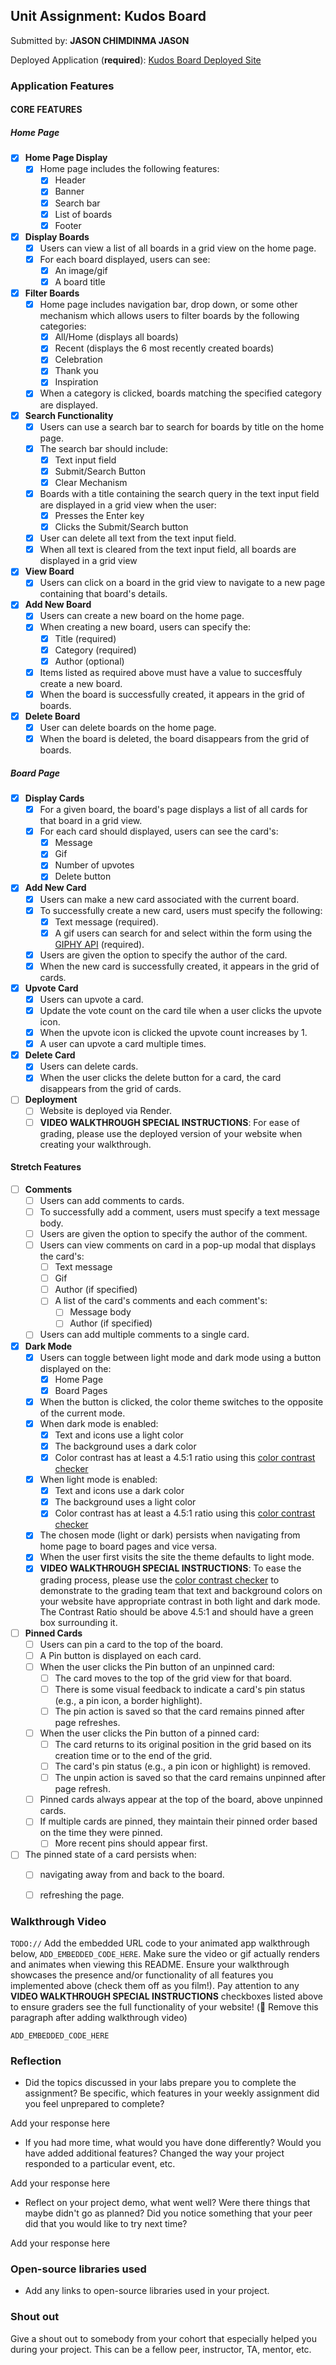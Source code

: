 ## Unit Assignment: Kudos Board

Submitted by: **JASON CHIMDINMA JASON**

Deployed Application (**required**): [Kudos Board Deployed Site](ADD_LINK_HERE)

### Application Features

#### CORE FEATURES

##### Home Page

- [X] **Home Page Display**
  - [X] Home page includes the following features:
    - [X] Header
    - [X] Banner
    - [X] Search bar
    - [X] List of boards
    - [X] Footer
- [X] **Display Boards**
  - [X] Users can view a list of all boards in a grid view on the home page.
  - [X] For each board displayed, users can see:
    - [X] An image/gif
    - [X] A board title
- [X] **Filter Boards**
  - [X] Home page includes navigation bar, drop down, or some other mechanism which allows users to filter boards by the following categories:
    - [X] All/Home (displays all boards)
    - [X] Recent (displays the 6 most recently created boards)
    - [X] Celebration
    - [X] Thank you
    - [X] Inspiration
  - [X] When a category is clicked, boards matching the specified category are displayed.
- [X] **Search Functionality**
  - [X] Users can use a search bar to search for boards by title on the home page.
  - [X] The search bar should include:
    - [X] Text input field
    - [X] Submit/Search Button
    - [X] Clear Mechanism
  - [X] Boards with a title containing the search query in the text input field are displayed in a grid view when the user:
    - [X] Presses the Enter key
    - [X] Clicks the Submit/Search button 
  - [X] User can delete all text from the text input field. 
  - [X] When all text is cleared from the text input field, all boards are displayed in a grid view
- [X] **View Board** 
  - [X] Users can click on a board in the grid view to navigate to a new page containing that board's details.
- [X] **Add New Board**
  - [X] Users can create a new board on the home page.
  - [X] When creating a new board, users can specify the:
    - [X] Title (required)
    - [X] Category (required)
    - [X] Author (optional)
  - [X] Items listed as required above must have a value to succesffuly create a new board.
  - [X] When the board is successfully created, it appears in the grid of boards. 
- [X] **Delete Board**
  - [X] User can delete boards on the home page. 
  - [X] When the board is deleted, the board disappears from the grid of boards. 

##### Board Page

- [X] **Display Cards**
  - [X] For a given board, the board's page displays a list of all cards for that board in a grid view.
  - [X] For each card should displayed, users can see the card's:
    - [X] Message
    - [X] Gif 
    - [X] Number of upvotes
    - [X] Delete button
- [X] **Add New Card**
  - [X] Users can make a new card associated with the current board. 
  - [X] To successfully create a new card, users must specify the following:
    - [X] Text message (required).
    - [X] A gif users can search for and select within the form using the [GIPHY API](https://developers.giphy.com/docs/api/) (required).
  - [X] Users are given the option to specify the author of the card.
  - [X] When the new card is successfully created, it appears in the grid of cards. 
- [X] **Upvote Card**
  - [X] Users can upvote a card.
  - [X] Update the vote count on the card tile when a user clicks the upvote icon.
  - [X] When the upvote icon is clicked the upvote count increases by 1. 
  - [X] A user can upvote a card multiple times. 
- [X] **Delete Card**
  - [X] Users can delete cards.
  - [X] When the user clicks the delete button for a card, the card disappears from the grid of cards. 
- [ ] **Deployment**
  - [ ] Website is deployed via Render.
  - [ ] **VIDEO WALKTHROUGH SPECIAL INSTRUCTIONS**: For ease of grading, please use the deployed version of your website when creating your walkthrough. 

####  Stretch Features

- [ ] **Comments**
  - [ ] Users can add comments to cards.
  - [ ] To successfully add a comment, users must specify a text message body.
  - [ ] Users are given the option to specify the author of the comment.
  - [ ] Users can view comments on card in a pop-up modal that displays the card's:
    - [ ] Text message 
    - [ ] Gif
    - [ ] Author (if specified)
    - [ ] A list of the card's comments and each comment's:
      - [ ] Message body
      - [ ] Author (if specified)
  - [ ] Users can add multiple comments to a single card.
        
- [X] **Dark Mode** 
  - [X] Users can toggle between light mode and dark mode using a button displayed on the:
    - [X] Home Page
    - [X] Board Pages
  - [X] When the button is clicked, the color theme switches to the opposite of the current mode. 
  - [X] When dark mode is enabled:
    - [X] Text and icons use a light color
    - [X] The background uses a dark color
    - [X] Color contrast has at least a 4.5:1 ratio using this [color contrast checker](https://webaim.org/resources/contrastchecker/)
  - [X] When light mode is enabled:
    - [X] Text and icons use a dark color
    - [X] The background uses a light color
    - [X] Color contrast has at least a 4.5:1 ratio using this [color contrast checker](https://webaim.org/resources/contrastchecker/)
  - [X] The chosen mode (light or dark) persists when navigating from home page to board pages and vice versa.
  - [X] When the user first visits the site the theme defaults to light mode.
  - [X] **VIDEO WALKTHROUGH SPECIAL INSTRUCTIONS**: To ease the grading process, please use the [color contrast checker](https://webaim.org/resources/contrastchecker/) to demonstrate to the grading team that text and background colors on your website have appropriate contrast in both light and dark mode. The Contrast Ratio should be above 4.5:1 and should have a green box surrounding it. 
- [ ] **Pinned Cards**
  - [ ] Users can pin a card to the top of the board.
  - [ ] A Pin button is displayed on each card.
  - [ ] When the user clicks the Pin button of an unpinned card:
    - [ ] The card moves to the top of the grid view for that board.
    - [ ] There is some visual feedback to indicate a card's pin status (e.g., a pin icon, a border highlight).
    - [ ] The pin action is saved so that the card remains pinned after page refreshes.
  - [ ] When the user clicks the Pin button of a pinned card:
    - [ ] The card returns to its original position in the grid based on its creation time or to the end of the grid.
    - [ ] The card's pin status (e.g., a pin icon or highlight)  is removed.
    - [ ] The unpin action is saved so that the card remains unpinned after page refresh.
  - [ ] Pinned cards always appear at the top of the board, above unpinned cards.
  - [ ] If multiple cards are pinned, they maintain their pinned order based on the time they were pinned.
    - [ ] More recent pins should appear first.
- [ ] The pinned state of a card persists when:
  - [ ] navigating away from and back to the board.
  - [ ] refreshing the page. 
 


### Walkthrough Video

`TODO://` Add the embedded URL code to your animated app walkthrough below, `ADD_EMBEDDED_CODE_HERE`. Make sure the video or gif actually renders and animates when viewing this README. Ensure your walkthrough showcases the presence and/or functionality of all features you implemented above (check them off as you film!). Pay attention to any **VIDEO WALKTHROUGH SPECIAL INSTRUCTIONS** checkboxes listed above to ensure graders see the full functionality of your website! (🚫 Remove this paragraph after adding walkthrough video)

`ADD_EMBEDDED_CODE_HERE`

### Reflection

* Did the topics discussed in your labs prepare you to complete the assignment? Be specific, which features in your weekly assignment did you feel unprepared to complete?

Add your response here

* If you had more time, what would you have done differently? Would you have added additional features? Changed the way your project responded to a particular event, etc.
  
Add your response here

* Reflect on your project demo, what went well? Were there things that maybe didn't go as planned? Did you notice something that your peer did that you would like to try next time?

Add your response here

### Open-source libraries used

- Add any links to open-source libraries used in your project.

### Shout out

Give a shout out to somebody from your cohort that especially helped you during your project. This can be a fellow peer, instructor, TA, mentor, etc.

